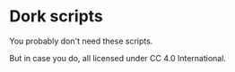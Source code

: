 # Dork scripts

You probably don't need these scripts.

But in case you do, all licensed under CC 4.0 International.
